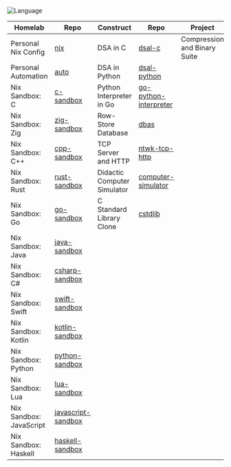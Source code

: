 ![Language](https://github-readme-stats.vercel.app/api/top-langs/?username=permalik&size_weight=0.5&count_weight=0.5&theme=apprentice&card_width=650&langs_count=20&custom_title=Languages&layout=compact)

| Homelab                 | Repo                                                                 | Construct                   | Repo                                                                       | Project                      | Repo                                                                 |
|-------------------------|----------------------------------------------------------------------|-----------------------------|----------------------------------------------------------------------------|------------------------------|----------------------------------------------------------------------|
| Personal Nix Config     | [nix](https://github.com/permalik/nix)                               | DSA in C                    | [dsal-c](https://github.com/permalik/dsal-c)                               | Compression and Binary Suite | [yyyoink-desktop](https://github.com/sunsplitstudio/yyyoink-desktop) |
| Personal Automation     | [auto](https://github.com/permalik/auto)                             | DSA in Python               | [dsal-python](https://github.com/permalik/dsal-python)                     |                              |                                                                      |
| Nix Sandbox: C          | [c-sandbox](https://github.com/permalik/c-sandbox)                   | Python Interpreter in Go    | [go-python-interpreter](https://github.com/permalik/go-python-interpreter) |                              |                                                                      |
| Nix Sandbox: Zig        | [zig-sandbox](https://github.com/permalik/zig-sandbox)               | Row-Store Database          | [dbas](https://github.com/permalik/dbas)                                   |                              |                                                                      |
| Nix Sandbox: C++        | [cpp-sandbox](https://github.com/permalik/cpp-sandbox)               | TCP Server and HTTP         | [ntwk-tcp-http](https://github.com/permalik/ntwk-tcp-http)                 |                              |                                                                      |
| Nix Sandbox: Rust       | [rust-sandbox](https://github.com/permalik/rust-sandbox)             | Didactic Computer Simulator | [computer-simulator](https://github.com/permalik/computer-simulator)       |                              |                                                                      |
| Nix Sandbox: Go         | [go-sandbox](https://github.com/permalik/go-sandbox)                 | C Standard Library Clone    | [cstdlib](https://github.com/permalik/cstdlib)                             |                              |                                                                      |
| Nix Sandbox: Java       | [java-sandbox](https://github.com/permalik/java-sandbox)             |                             |                                                                            |                              |                                                                      |
| Nix Sandbox: C#         | [csharp-sandbox](https://github.com/permalik/csharp-sandbox)         |                             |                                                                            |                              |                                                                      |
| Nix Sandbox: Swift      | [swift-sandbox](https://github.com/permalik/swift-sandbox)           |                             |                                                                            |                              |                                                                      |
| Nix Sandbox: Kotlin     | [kotlin-sandbox](https://github.com/permalik/kotlin-sandbox)         |                             |                                                                            |                              |                                                                      |
| Nix Sandbox: Python     | [python-sandbox](https://github.com/permalik/python-sandbox)         |                             |                                                                            |                              |                                                                      |
| Nix Sandbox: Lua        | [lua-sandbox](https://github.com/permalik/lua-sandbox)               |                             |                                                                            |                              |                                                                      |
| Nix Sandbox: JavaScript | [javascript-sandbox](https://github.com/permalik/javascript-sandbox) |                             |                                                                            |                              |                                                                      |
| Nix Sandbox: Haskell    | [haskell-sandbox](https://github.com/permalik/haskell-sandbox)       |                             |                                                                            |                              |                                                                      |

<!--
![Language](https://github-readme-stats.vercel.app/api/top-langs/?username=permalik&size_weight=0.5&count_weight=0.5&theme=apprentice&langs_count=20&custom_title=Languages&layout=compact)
-->

<!--
**permalik/permalik** is a ✨ _special_ ✨ repository because its `README.md` (this file) appears on your GitHub profile.

Here are some ideas to get you started:

- 🔭 I’m currently working on ...
- 🌱 I’m currently learning ...
- 👯 I’m looking to collaborate on ...
- 🤔 I’m looking for help with ...
- 💬 Ask me about ...
- 📫 How to reach me: ...
- 😄 Pronouns: ...
- ⚡ Fun fact: ...
-->
